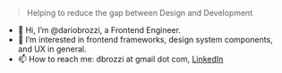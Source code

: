 > Helping to reduce the gap between Design and Development

- 👋 Hi, I’m @dariobrozzi, a Frontend Engineer.
- 👀 I’m interested in frontend frameworks, design system components, and UX in general.
- 📫 How to reach me: dbrozzi at gmail dot com, [LinkedIn](https://www.linkedin.com/in/dariobrozzi/ "Check my profile")
 
